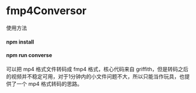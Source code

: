 # fmp4Conversor

使用方法

#### npm install

#### npm run converse

可以把 mp4 格式文件转码成 fmp4 格式，核心代码来自 griffith，但是转码之后的视频并不稳定可用，对于1分钟内的小文件问题不大，所以只能当作玩具，也提供了一个 mp4 格式转码的思路。
